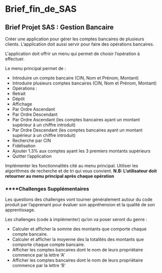 # Brief_fin_de_SAS
## Brief Projet SAS : Gestion Bancaire

Créer une application pour gérer les comptes bancaires de plusieurs clients. L’application doit aussi
servir pour faire des opérations bancaires.

L'application doit offrir un menu qui permet de choisir l’opération à effectuer.

Le menu principal permet de :

- Introduire un compte bancaire (CIN, Nom et Prénom, Montant)
- Introduire plusieurs comptes bancaires (CIN, Nom et Prénom, Montant)
- Opérations :
- Retrait
- Dépôt
- Affichage
- Par Ordre Ascendant
- Par Ordre Descendant
- Par Ordre Ascendant (les comptes bancaires ayant un montant supérieur à un chiffre introduit)
- Par Ordre Descendant (les comptes bancaires ayant un montant supérieur à un chiffre introduit)
- Recherche par CIN
- Fidélisation
- Ajouter 1.3% aux comptes ayant les 3 premiers montants supérieurs
- Quitter l’application

Implémenter les fonctionnalités cité au menu principal. Utiliser les algorithmes de recherche et de tri qui vous convient.
**N.B: L’utilisateur doit retourner au menu principal après chaque opération**

### ****Challenges Supplémentaires

Les questions des challenges vont tourner généralement autour du code produit par l’apprenant pour évaluer son appréhension et la qualité de son apprentissage.

Les challenges (code à implémenter) qu’on va poser seront du genre :

- Calculer et afficher la somme des montants que comporte chaque compte bancaire.
- Calculer et afficher la moyenne des la totalités des montants que comporte chaque compte bancaire.
- Afficher les comptes bancaires dont le nom de leurs propriétaire commence par la lettre ‘A’
- Afficher les comptes bancaires dont le nom de leurs propriétaire commence par la lettre ‘B’